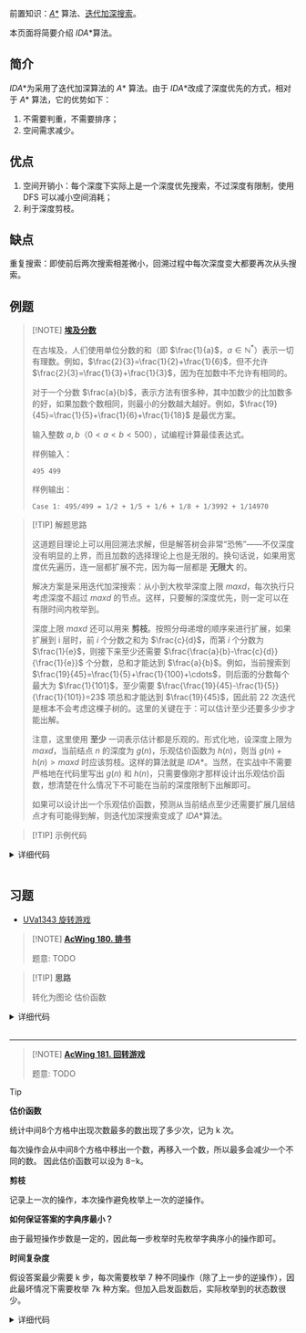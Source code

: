 前置知识：[$A*$](search/astar.md) 算法、[迭代加深搜索](search/iterative.md)。

本页面将简要介绍 $IDA*$算法。

## 简介

$IDA*$为采用了迭代加深算法的 $A*$ 算法。由于 $IDA*$改成了深度优先的方式，相对于 $A*$ 算法，它的优势如下：

1. 不需要判重，不需要排序；
2. 空间需求减少。

## 优点

1. 空间开销小：每个深度下实际上是一个深度优先搜索，不过深度有限制，使用 DFS 可以减小空间消耗；
2. 利于深度剪枝。

## 缺点

重复搜索：即使前后两次搜索相差微小，回溯过程中每次深度变大都要再次从头搜索。

## 例题

> [!NOTE] **[埃及分数](https://loj.ac/p/10022)**
> 
> 在古埃及，人们使用单位分数的和（即 $\frac{1}{a}$，$a\in\mathbb{N}^*$）表示一切有理数。例如，$\frac{2}{3}=\frac{1}{2}+\frac{1}{6}$，但不允许 $\frac{2}{3}=\frac{1}{3}+\frac{1}{3}$，因为在加数中不允许有相同的。
> 
> 对于一个分数 $\frac{a}{b}$，表示方法有很多种，其中加数少的比加数多的好，如果加数个数相同，则最小的分数越大越好。例如，$\frac{19}{45}=\frac{1}{5}+\frac{1}{6}+\frac{1}{18}$ 是最优方案。
> 
> 输入整数 $a,b$（$0<a<b<500$），试编程计算最佳表达式。
> 
> 样例输入：
> 
> ```text
> 495 499
> ```  
> 
> 样例输出：
> 
> ```text
> Case 1: 495/499 = 1/2 + 1/5 + 1/6 + 1/8 + 1/3992 + 1/14970
> ```

> [!TIP] 解题思路
> 
> 这道题目理论上可以用回溯法求解，但是解答树会非常“恐怖”——不仅深度没有明显的上界，而且加数的选择理论上也是无限的。换句话说，如果用宽度优先遍历，连一层都扩展不完，因为每一层都是 **无限大** 的。
> 
> 解决方案是采用迭代加深搜索：从小到大枚举深度上限 $\textit{maxd}$，每次执行只考虑深度不超过 $\textit{maxd}$ 的节点。这样，只要解的深度优先，则一定可以在有限时间内枚举到。
> 
> 深度上限 $\mathit{maxd}$ 还可以用来 **剪枝**。按照分母递增的顺序来进行扩展，如果扩展到 i 层时，前 $i$ 个分数之和为 $\frac{c}{d}$，而第 $i$ 个分数为 $\frac{1}{e}$，则接下来至少还需要 $\frac{\frac{a}{b}-\frac{c}{d}}{\frac{1}{e}}$ 个分数，总和才能达到 $\frac{a}{b}$。例如，当前搜索到 $\frac{19}{45}=\frac{1}{5}+\frac{1}{100}+\cdots$，则后面的分数每个最大为 $\frac{1}{101}$，至少需要 $\frac{\frac{19}{45}-\frac{1}{5}}{\frac{1}{101}}=23$ 项总和才能达到 $\frac{19}{45}$，因此前 $22$ 次迭代是根本不会考虑这棵子树的。这里的关键在于：可以估计至少还要多少步才能出解。
> 
> 注意，这里使用 **至少** 一词表示估计都是乐观的。形式化地，设深度上限为 $\textit{maxd}$，当前结点 $n$ 的深度为 $g(n)$，乐观估价函数为 $h(n)$，则当 $g(n)+h(n)>\textit{maxd}$ 时应该剪枝。这样的算法就是 $IDA*$。当然，在实战中不需要严格地在代码里写出 $g(n)$ 和 $h(n)$，只需要像刚才那样设计出乐观估价函数，想清楚在什么情况下不可能在当前的深度限制下出解即可。
> 
> 如果可以设计出一个乐观估价函数，预测从当前结点至少还需要扩展几层结点才有可能得到解，则迭代加深搜索变成了 $IDA*$算法。

> [!TIP] 示例代码

<details>
<summary>详细代码</summary>
<!-- tabs:start -->

##### **C++**

```cpp
```

##### **Python**

```python
```

<!-- tabs:end -->
</details>

<br>

## 习题

- [UVa1343 旋转游戏](https://www.luogu.com.cn/problem/UVA1343)



> [!NOTE] **[AcWing 180. 排书](https://www.acwing.com/problem/content/182/)**
> 
> 题意: TODO

> [!TIP] **思路**
> 
> 转化为图论 估价函数

<details>
<summary>详细代码</summary>
<!-- tabs:start -->

##### **C++**

```cpp
// 1. 单词移动 对应两种方法(把某段移前等价于把它前面某段移后)
// 2. 每次操作断开三个连接并新建三个连接 ==> 每次操作最多修正三个连接
const int N = 15;

int n;
int q[N];
int w[5][N];

int f() {
    int cnt = 0;
    for (int i = 0; i + 1 < n; i ++ )
        if (q[i + 1] != q[i] + 1)
            cnt ++ ;
    return (cnt + 2) / 3;
}

bool check() {
    for (int i = 0; i + 1 < n; i ++ )
        if (q[i + 1] != q[i] + 1)
            return false;
    return true;
}

bool dfs(int depth, int max_depth) {
    if (depth + f() > max_depth) return false;
    if (check()) return true;

    for (int len = 1; len <= n; len ++ )
        for (int l = 0; l + len - 1 < n; l ++ ) {
            int r = l + len - 1;
            for (int k = r + 1; k < n; k ++ ) {
                memcpy(w[depth], q, sizeof q);
                int x, y;
                for (x = r + 1, y = l; x <= k; x ++, y ++ ) q[y] = w[depth][x];
                for (x = l; x <= r; x ++, y ++ ) q[y] = w[depth][x];
                if (dfs(depth + 1, max_depth)) return true;
                memcpy(q, w[depth], sizeof q);
            }
        }

    return false;
}

int main() {
    int T;
    cin >> T;
    while (T -- ) {
        cin >> n;
        for (int i = 0; i < n; i ++ ) cin >> q[i];

        int depth = 0;
        while (depth < 5 && !dfs(0, depth)) depth ++ ;
        if (depth >= 5) puts("5 or more");
        else cout << depth << endl;
    }

    return 0;
}
```

##### **Python**

```python
```

<!-- tabs:end -->
</details>

<br>

* * *

> [!NOTE] **[AcWing 181. 回转游戏](https://www.acwing.com/problem/content/183/)**
> 
> 题意: TODO

> [!TIP]
>
> **估价函数**
> 
> 统计中间8个方格中出现次数最多的数出现了多少次，记为 k 次。
> 
> 每次操作会从中间8个方格中移出一个数，再移入一个数，所以最多会减少一个不同的数。
因此估价函数可以设为 8−k。
> 
> **剪枝**
> 
> 记录上一次的操作，本次操作避免枚举上一次的逆操作。
> 
> **如何保证答案的字典序最小？**
> 
> 由于最短操作步数是一定的，因此每一步枚举时先枚举字典序小的操作即可。
> 
> **时间复杂度**
> 
> 假设答案最少需要 k 步，每次需要枚举 7 种不同操作（除了上一步的逆操作），因此最坏情况下需要枚举 7k 种方案。但加入启发函数后，实际枚举到的状态数很少。

<details>
<summary>详细代码</summary>
<!-- tabs:start -->

##### **C++**

```cpp
const int N = 24;

int op[8][7] = {
    {0, 2, 6, 11, 15, 20, 22},
    {1, 3, 8, 12, 17, 21, 23},
    {10, 9, 8, 7, 6, 5, 4},
    {19, 18, 17, 16, 15, 14, 13},
    {23, 21, 17, 12, 8, 3, 1},
    {22, 20, 15, 11, 6, 2, 0},
    {13, 14, 15, 16, 17, 18, 19},
    {4, 5, 6, 7, 8, 9, 10}
};

int oppsite[8] = {5, 4, 7, 6, 1, 0, 3, 2};
int center[8] = {6, 7, 8, 11, 12, 15, 16, 17};

int q[N];
int path[100];

int f() {
    static int sum[4];
    memset(sum, 0, sizeof sum);
    for (int i = 0; i < 8; i ++ ) sum[q[center[i]]] ++ ;

    int maxv = 0;
    for (int i = 1; i <= 3; i ++ ) maxv = max(maxv, sum[i]);

    return 8 - maxv;
}

void operate(int x) {
    int t = q[op[x][0]];
    for (int i = 0; i < 6; i ++ ) q[op[x][i]] = q[op[x][i + 1]];
    q[op[x][6]] = t;
}

bool dfs(int depth, int max_depth, int last) {
    if (depth + f() > max_depth) return false;
    if (f() == 0) return true;

    for (int i = 0; i < 8; i ++ )
        if (last != oppsite[i]) {
            operate(i);
            path[depth] = i;
            if (dfs(depth + 1, max_depth, i)) return true;
            operate(oppsite[i]);
        }

    return false;
}

int main() {
    while (cin >> q[0], q[0]) {
        for (int i = 1; i < 24; i ++ ) cin >> q[i];

        int depth = 0;
        while (!dfs(0, depth, -1)) depth ++ ;

        if (!depth) printf("No moves needed");
        else {
            for (int i = 0; i < depth; i ++ ) printf("%c", 'A' + path[i]);
        }
        printf("\n%d\n", q[6]);
    }

    return 0;
}
```

##### **Python**

```python
```

<!-- tabs:end -->
</details>

<br>

